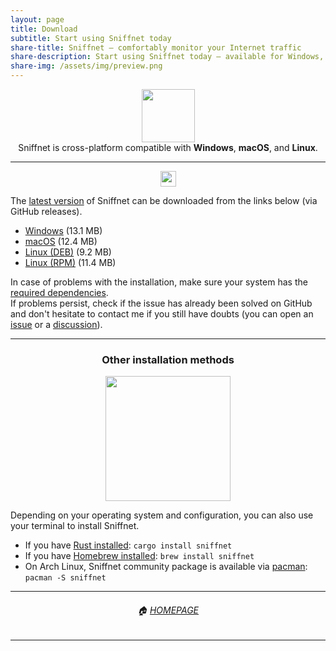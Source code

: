 ```yaml
---
layout: page
title: Download
subtitle: Start using Sniffnet today
share-title: Sniffnet — comfortably monitor your Internet traffic
share-description: Start using Sniffnet today — available for Windows, macOS, and Linux.
share-img: /assets/img/preview.png
---
```

  <div align="center">
    <img alt="" src="{{ 'assets/img/oss.png' | relative_url }}" height="85"/>
  </div>

  <div align="center">
    Sniffnet is cross-platform compatible with <b>Windows</b>, <b>macOS</b>, and <b>Linux</b>.
  </div>
  
  <hr/>

<div align="center">
  <a target="_blank" href="https://github.com/GyulyVGC/sniffnet/releases/latest"><img height=25 src="https://img.shields.io/github/v/release/gyulyvgc/sniffnet?color=blue&label=latest%20version&logo=github"/></a>
</div>
  
  The <a target="_blank" href="https://github.com/GyulyVGC/sniffnet/releases/latest">latest version</a> of Sniffnet can be downloaded from the links below (via GitHub releases).
  <ul id="myCenteredList">
    <li><a href="https://github.com/GyulyVGC/sniffnet/releases/latest/download/Sniffnet_Windows.msi">Windows</a> (13.1 MB)</li>
    <li><a href="https://github.com/GyulyVGC/sniffnet/releases/latest/download/Sniffnet_MacOS.dmg">macOS</a> (12.4 MB)</li>
    <li><a href="https://github.com/GyulyVGC/sniffnet/releases/latest/download/Sniffnet_Linux.deb">Linux (DEB)</a> (9.2 MB)</li>
    <li><a href="https://github.com/GyulyVGC/sniffnet/releases/latest/download/Sniffnet_Linux.rpm">Linux (RPM)</a> (11.4 MB)</li>
  </ul>

In case of problems with the installation, make sure your system has the <a target="_blank" href="https://github.com/GyulyVGC/sniffnet#required-dependencies">required dependencies</a>.<br/>
If problems persist, check if the issue has already been solved on GitHub and don't hesitate to contact me if you still have doubts (you can open an <a target="_blank" href="https://github.com/GyulyVGC/sniffnet/issues">issue</a> or a <a target="_blank" href="https://github.com/GyulyVGC/sniffnet/discussions">discussion</a>).

<hr/>

<div align="center"><h3> Other installation methods </h3></div>

  <div align="center">
    <img alt="" src="{{ 'assets/img/terminal.png' | relative_url }}" width="200"/>
  </div>

  Depending on your operating system and configuration, you can also use your terminal to install Sniffnet.
- If you have <a target="_blank" href="https://www.rust-lang.org/tools/install">Rust installed</a>: `cargo install sniffnet`
- If you have <a target="_blank" href="https://brew.sh">Homebrew installed</a>: `brew install sniffnet`
- On Arch Linux, Sniffnet community package is available via <a target="_blank" href="https://wiki.archlinux.org/title/Pacman">pacman</a>: `pacman -S sniffnet`

<hr/>

<div align="center">
<h6>🏠 <a href="https://www.sniffnet.net/">HOMEPAGE</a></h6>
</div>

<hr/>
